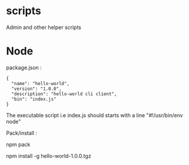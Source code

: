 # scripts
Admin and other helper scripts

# Node

package.json :
```
{
  "name": "hello-world",
  "version": "1.0.0",
  "description": "hello-world cli client",
  "bin": "index.js"
}
```

The executable script i.e index.js should starts with a line "#!/usr/bin/env node"

Pack/install :

npm pack

npm install -g hello-world-1.0.0.tgz

